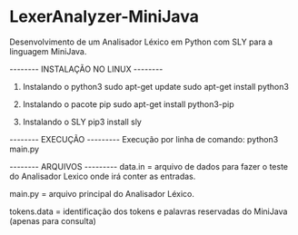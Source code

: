 # LexerAnalyzer-MiniJava
Desenvolvimento de um Analisador Léxico em Python com SLY para a linguagem MiniJava.

-------- INSTALAÇÃO NO LINUX --------

1. Instalando o python3
    sudo apt-get update
    sudo apt-get install python3

2. Instalando o pacote pip
    sudo apt-get install python3-pip

3. Instalando o SLY
    pip3 install sly 
    

-------- EXECUÇÃO ---------
Execução por linha de comando: python3 main.py


-------- ARQUIVOS ---------
data.in = arquivo de dados para fazer o teste do Analisador Lexico onde irá conter as entradas.

main.py = arquivo principal do Analisador Léxico.

tokens.data = identificação dos tokens e palavras reservadas do MiniJava (apenas para consulta)



